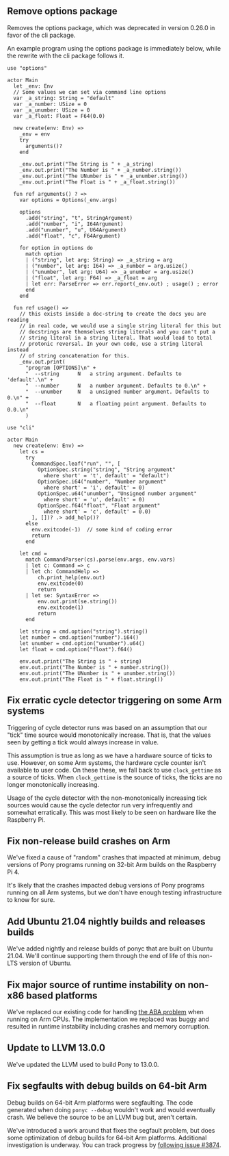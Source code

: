 ## Remove options package

Removes the options package, which was deprecated in version 0.26.0 in favor of the cli package.

An example program using the options package is immediately below, while the rewrite with the cli package follows it.

```pony
use "options"

actor Main
  let _env: Env
  // Some values we can set via command line options
  var _a_string: String = "default"
  var _a_number: USize = 0
  var _a_unumber: USize = 0
  var _a_float: Float = F64(0.0)

  new create(env: Env) =>
    _env = env
    try
      arguments()?
    end

    _env.out.print("The String is " + _a_string)
    _env.out.print("The Number is " + _a_number.string())
    _env.out.print("The UNumber is " + _a_unumber.string())
    _env.out.print("The Float is " + _a_float.string())

  fun ref arguments() ? =>
    var options = Options(_env.args)

    options
      .add("string", "t", StringArgument)
      .add("number", "i", I64Argument)
      .add("unumber", "u", U64Argument)
      .add("float", "c", F64Argument)

    for option in options do
      match option
      | ("string", let arg: String) => _a_string = arg
      | ("number", let arg: I64) => _a_number = arg.usize()
      | ("unumber", let arg: U64) => _a_unumber = arg.usize()
      | ("float", let arg: F64) => _a_float = arg
      | let err: ParseError => err.report(_env.out) ; usage() ; error
      end
    end

  fun ref usage() =>
    // this exists inside a doc-string to create the docs you are reading
    // in real code, we would use a single string literal for this but
    // docstrings are themselves string literals and you can't put a
    // string literal in a string literal. That would lead to total
    // protonic reversal. In your own code, use a string literal instead
    // of string concatenation for this.
    _env.out.print(
      "program [OPTIONS]\n" +
      "  --string      N   a string argument. Defaults to 'default'.\n" +
      "  --number      N   a number argument. Defaults to 0.\n" +
      "  --unumber     N   a unsigned number argument. Defaults to 0.\n" +
      "  --float       N   a floating point argument. Defaults to 0.0.\n"
      )
```

```pony
use "cli"

actor Main
  new create(env: Env) =>
    let cs =
      try
        CommandSpec.leaf("run", "", [
          OptionSpec.string("string", "String argument"
            where short' = 't', default' = "default")
          OptionSpec.i64("number", "Number argument"
            where short' = 'i', default' = 0)
          OptionSpec.u64("unumber", "Unsigned number argument"
            where short' = 'u', default' = 0)
          OptionSpec.f64("float", "Float argument"
            where short' = 'c', default' = 0.0)
        ], [])? .> add_help()?
      else
        env.exitcode(-1)  // some kind of coding error
        return
      end

    let cmd =
      match CommandParser(cs).parse(env.args, env.vars)
      | let c: Command => c
      | let ch: CommandHelp =>
          ch.print_help(env.out)
          env.exitcode(0)
          return
      | let se: SyntaxError =>
          env.out.print(se.string())
          env.exitcode(1)
          return
      end

    let string = cmd.option("string").string()
    let number = cmd.option("number").i64()
    let unumber = cmd.option("unumber").u64()
    let float = cmd.option("float").f64()

    env.out.print("The String is " + string)
    env.out.print("The Number is " + number.string())
    env.out.print("The UNumber is " + unumber.string())
    env.out.print("The Float is " + float.string())
```

## Fix erratic cycle detector triggering on some Arm systems

Triggering of cycle detector runs was based on an assumption that our "tick" time source would monotonically increase. That is, that the values seen by getting a tick would always increase in value.

This assumption is true as long as we have a hardware source of ticks to use. However, on some Arm systems, the hardware cycle counter isn't available to user code. On these these, we fall back to use `clock_gettime` as a source of ticks. When `clock_gettime` is the source of ticks, the ticks are no longer monotonically increasing.

Usage of the cycle detector with the non-monotonically increasing tick sources would cause the cycle detector run very infrequently and somewhat erratically. This was most likely to be seen on hardware like the Raspberry Pi.

## Fix non-release build crashes on Arm

We've fixed a cause of "random" crashes that impacted at minimum, debug versions of Pony programs running on 32-bit Arm builds on the Raspberry Pi 4.

It's likely that the crashes impacted debug versions of Pony programs running on all Arm systems, but we don't have enough testing infrastructure to know for sure.

## Add Ubuntu 21.04 nightly builds and releases builds

We've added nightly and release builds of ponyc that are built on Ubuntu 21.04. We'll continue supporting them through the end of life of this non-LTS version of Ubuntu.

## Fix major source of runtime instability on non-x86 based platforms

We've replaced our existing code for handling [the ABA problem](https://en.wikipedia.org/wiki/ABA_problem) when running on Arm CPUs. The implementation we replaced was buggy and resulted in runtime instability including crashes and memory corruption.

## Update to LLVM 13.0.0

We've updated the LLVM used to build Pony to 13.0.0.

## Fix segfaults with debug builds on 64-bit Arm

Debug builds on 64-bit Arm platforms were segfaulting. The code generated when doing `ponyc --debug` wouldn't work and would eventually crash. We believe the source to be an LLVM bug but, aren't certain.

We've introduced a work around that fixes the segfault problem, but does some optimization of debug builds for 64-bit Arm platforms. Additional investigation is underway. You can track progress by [following issue #3874](https://github.com/ponylang/ponyc/issues/3874).

